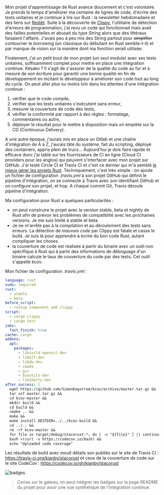 <!-- title: Intégration continue d'un projet Rust -->
<!-- category: Développement -->

Mon projet d'apprentissage de Rust avance doucement et c'est volontaire. Je prends le temps d'améliorer ma centaine de lignes de code, d'écrire des tests unitaires et je continue à lire sur Rust : la newsletter hebdomadaire et des liens sur [Reddit](https://www.reddit.com/r/rust/). <!-- more --> Suite à la découverte de [Clippy](https://github.com/rust-lang/rust-clippy), l'utilitaire de détection d'erreurs de programmation, j'ai revu un code qui fonctionnait mais avait des failles potentielles et abusait du type *String* alors que des littéraux faisaient l'affaire. J'avais peu à peu mis des String partout pour ~~simplifier~~ contourner le borrowing (un classique du débutant en Rust semble-t-il) et par manque de vision sur la manière dont ma fonction serait utilisée. 

Finalement, j'ai un petit bout de mon projet (un seul module) avec ses tests unitaires, suffisamment complet pour mettre en place une intégration continue. Késako ? Il s'agit de s'assurer de la qualité du code au fur et à mesure de son écriture pour garantir une bonne qualité en fin de développement en incitant le développeur à améliorer son code tout au long du cycle. On peut aller plus ou moins loin dans les attentes d'une intégration continue : 

1. vérifier que le code compile, 
2. vérifier que les tests unitaires s'exécutent sans erreur,
3. mesurer la couverture de code des tests, 
4. vérifier la conformité par rapport à des règles : formatage, commentaires ou autre,
5. déployer le résultat pour le mettre à disposition mais on empiète sur la CD (Continuous Delivery).

A une autre époque, j'aurais mis en place un Gitlab et une chaîne d'intégration de A à Z, j'aurais tâté du système, fait du scripting, déployé des containers, appris plein de trucs... Aujourd'hui je dois faire rapide et efficace donc j'ai tablé sur les fournisseurs de CI en ligne (Cloud CI providers pour les anglos) qui peuvent s'interfacer avec mon projet sur GitHub. J'ai testé Circle CI et Travis CI et c'est ce dernier qui m'a semblé [le mieux gérer les projets Rust](https://docs.travis-ci.com/user/languages/rust/). Techniquement, c'est très simple : on ajoute un fichier de configuration *.travis.yml* à son projet GitHub qui définit le pipeline d'intégration, on se connecte à Travis avec son identifiant GitHub et on configure son projet, et hop. A chaque commit Git, Travis déroule pipeline d'intégration. 

Ma configuration pour Rust a quelques particularités :
- on peut construire le projet avec la version stable, beta et nightly de Rust afin de prévoir les problèmes de compatiblité avec les prochaines versions. Je me suis limité à stable et beta
- Je ne m'arrête pas à la compilation et au déroulement des tests sans erreurs. La détection de *mauvais code* par Clippy est fatale et casse le build. Je suis là pour apprendre à écrire du bon code Rust, autant compliquer les choses.
- la couverture de code est réalisée à partir du binaire avec un outil non spécifique à Rust qui à partir des informations de déboguage d'un binaire calcule le taux de couverture du code par des tests. Cet outil s'appelle kcov.

Mon fichier de configuration *.travis.yml* : 

```yaml
language: rust
sudo: required
rust:
  - stable
  - beta
before_script:
  - rustup component add clippy
script:
  - cargo clippy
  - cargo test
jobs:
  fast_finish: true
cache: cargo
addons:
  apt:
    packages:
      - libcurl4-openssl-dev
      - libelf-dev
      - libdw-dev
      - cmake
      - gcc
      - binutils-dev
      - libiberty-dev
after_success: |
  wget https://github.com/SimonKagstrom/kcov/archive/master.tar.gz &&
  tar xzf master.tar.gz &&
  cd kcov-master &&
  mkdir build &&
  cd build &&
  cmake .. &&
  make &&
  make install DESTDIR=../../kcov-build &&
  cd ../.. &&
  rm -rf kcov-master &&
  for file in target/debug/stacorust-*; do [ -x "${file}" ] || continue; mkdir -p "target/cov/$(basename $file)"; ./kcov-build/usr/local/bin/kcov --exclude-pattern=/.cargo,/usr/lib --verify "target/cov/$(basename $file)" "$file"; done &&
  bash <(curl -s https://codecov.io/bash) &&
  echo "Uploaded code coverage"
```

Les résultats de build avec moult détails son publiés sur le site de Travis CI : https://travis-ci.org/kianby/stacorust
et ceux de la couverture de code sur le site CodeCov : https://codecov.io/gh/kianby/stacorust

![badges](/images/2020/ci-badges.png)

> Cerise sur le gateau, on peut intégrer les badges sur la page README du projet pour avoir une vue synthétique de l'intégration continue.







